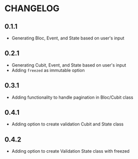 # CHANGELOG

## 0.1.1

- Generating Bloc, Event, and State based on user's input

## 0.2.1

- Generating Cubit, Event, and State based on user's input
- Adding `freezed` as immutable option

## 0.3.1

- Adding functionality to handle pagination in Bloc/Cubit class

## 0.4.1

- Adding option to create validation Cubit and State class

## 0.4.2

- Adding option to create Validation State class with freezed
